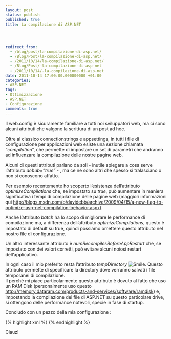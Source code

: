 ```yaml
---
layout: post
status: publish
published: true
title: La compilazione di ASP.NET




redirect_from: 
  - /blog/post/la-compilazione-di-asp.net/
  - /Blog/Post/la-compilazione-di-asp.net/
  - /2011/10/14/la-compilazione-di-asp.net/
  - /Blog/Post/-la-compilazione-di-asp-net
  - /2011/10/14/-la-compilazione-di-asp-net
date: 2011-10-14 17:00:00.000000000 +01:00
categories:
- ASP.NET
tags:
- Ottimizzazione
- ASP.NET
- Configurazione
comments: true
---
```

<p>Il web.config è sicuramente familiare a tutti noi sviluppatori web, ma ci sono alcuni attributi che valgono la scrittura di un post ad hoc.</p>  <p>Oltre al classico connectionstrings e appsettings, in tutti i file di configurazione per applicazioni web esiste una sezione chiamata “<em>compilation</em>”, che permette di impostare un set di parametri che andranno ad influenzare la compilazione delle nostre pagine web.</p>  <p>Alcuni di questi attributi parlano da soli - inutile spiegare a cosa serve l’attributo <em>debub=”true”</em> - , ma ce ne sono altri che spesso si tralasciano o non si conoscono affatto.</p>  <p>Per esempio recentemente ho scoperto l’esistenza dell’attributo <em>optimizeCompilations</em> che, se impostato su <em>true</em>, può aumentare in maniera significativa i tempi di compilazione delle pagine web (maggiori informazioni qui <a href="http://blogs.msdn.com/b/davidebb/archive/2009/04/15/a-new-flag-to-optimize-asp-net-compilation-behavior.aspx">http://blogs.msdn.com/b/davidebb/archive/2009/04/15/a-new-flag-to-optimize-asp-net-compilation-behavior.aspx</a>).</p>  <p>Anche l’attributo <em>batch</em> ha lo scopo di migliorare le performance di compilazione ma, a differenza dell’attributo <em>optimizeCompilations</em>, questo è impostato di default su true, quindi possiamo omettere questo attributo nel nostro file di configurazione.</p>  <p>Un altro interessante attributo è <em>numRecompilesBeforeAppRestart</em> che, se impostato con dei valori corretti, può evitare alcuni noiosi restart dell’applicativo.</p>  <p>In ogni caso il mio preferito resta l’attributo <em>tempDirectory</em> <img style="border-bottom-style: none; border-left-style: none; border-top-style: none; border-right-style: none" class="wlEmoticon wlEmoticon-smile" alt="Smile" src="http://tostring.it/UserFiles/imperugo/wlEmoticon-smile_2_11.png" />. Questo attributo permette di specificare la directory dove verranno salvati i file temporanei di compilazione.     <br />Il perché mi piace particolarmente questo attributo è dovuto al fatto che uso un RAM Disk (personalmente uso questo <a href="http://memory.dataram.com/products-and-services/software/ramdisk">http://memory.dataram.com/products-and-services/software/ramdisk</a>) e, impostando la compilazione dei file di ASP.NET su questo particolare drive, si ottengono delle performance notevoli, specie in fase di startup.</p>  <p>Concludo con un pezzo della mia configurazione :</p>  {% highlight xml %}
<compilation tempDirectory="G:\aspnet.temp\" 
                    optimizeCompilations="true" 
                    batch="true" 
                    debug="true" 
                    defaultLanguage="c#" 
                    numRecompilesBeforeAppRestart="250" 
                    targetFramework="4.0">
    <assemblies>
        <add assembly="System.Web.Abstractions, Version=4.0.0.0, Culture=neutral, PublicKeyToken=31BF3856AD364E35" />
        <add assembly="System.Web.Helpers, Version=1.0.0.0, Culture=neutral, PublicKeyToken=31BF3856AD364E35" />
        <add assembly="System.Web.Routing, Version=4.0.0.0, Culture=neutral, PublicKeyToken=31BF3856AD364E35" />
        <add assembly="System.Web.Mvc, Version=3.0.0.0, Culture=neutral, PublicKeyToken=31BF3856AD364E35" />
        <add assembly="System.Web.WebPages, Version=1.0.0.0, Culture=neutral, PublicKeyToken=31BF3856AD364E35" />
    </assemblies>
</compilation>
{% endhighlight %}
<p>Ciauz!</p>
